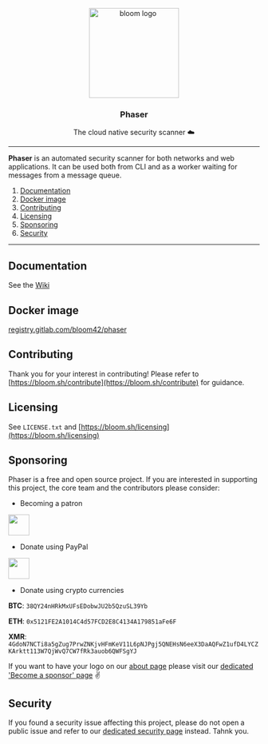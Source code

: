 <p align="center">
  <img alt="bloom logo" src="https://bloom.sh/kernel/static/imgs/logos/phaser_256.png" height="180" />
  <h3 align="center">Phaser</h3>
  <p align="center">The cloud native security scanner ☁️</p>
</p>

--------

**Phaser** is an automated security scanner for both networks and web applications.
It can be used both from CLI and as a worker waiting for messages from a message queue.

1. [Documentation](#documentation)
2. [Docker image](#docker-image)
3. [Contributing](#contributing)
4. [Licensing](#licensing)
5. [Sponsoring](#sponsoring)
6. [Security](#security)

--------


## Documentation

See the [Wiki](https://gitlab.com/bloom42/phaser/wikis)


## Docker image

[registry.gitlab.com/bloom42/phaser](https://gitlab.com/bloom42/phaser/container_registry)


## Contributing

Thank you for your interest in contributing! Please refer to
[https://bloom.sh/contribute](https://bloom.sh/contribute) for guidance.



## Licensing

See `LICENSE.txt` and [https://bloom.sh/licensing](https://bloom.sh/licensing)


## Sponsoring

Phaser is a free and open source project. If you are interested in supporting this project, the core team
and the contributors please consider:

* Becoming a patron

<a href="https://www.patreon.com/bloom42" target="_blank" rel="noopener">
  <img src="https://c5.patreon.com/external/logo/become_a_patron_button.png" height="42"/>
</a>

* Donate using PayPal

<a href="https://paypal.me/z0mbie42" target="_blank" rel="noopener">
  <img src="https://www.paypalobjects.com/en_US/FR/i/btn/btn_donateCC_LG.gif" height="42"/>
</a>


* Donate using crypto currencies

**BTC**: `38QY24nHRkMxUFsEDobwJU2b5QzuSL39Yb`

**ETH**: `0x5121FE2A1014C4d57FCD2E8C4134A179851aFe6F`

**XMR**: `4GdoN7NCTi8a5gZug7PrwZNKjvHFmKeV11L6pNJPgj5QNEHsN6eeX3DaAQFwZ1ufD4LYCZKArktt113W7QjWvQ7CW7fRk3auob6QWFSgYJ`



If you want to have your logo on our [about page](https://bloom.sh/about) please visit our
[dedicated 'Become a sponsor' page](https://bloom.sh/become-a-sponsor) ✌️


## Security

If you found a security issue affecting this project, please do not open a public issue and refer to our
[dedicated security page](https://bloom.sh/security) instead. Tahnk you.

